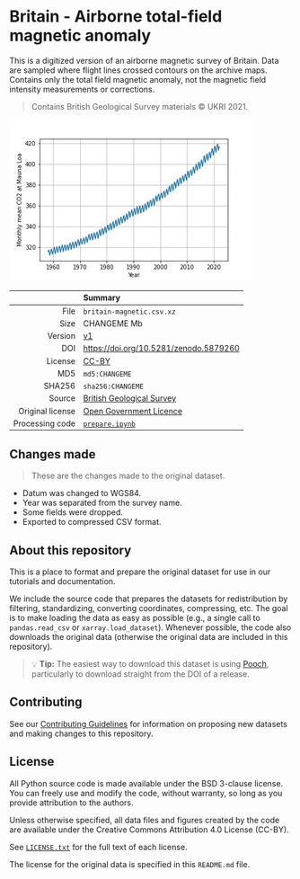 # Britain - Airborne total-field magnetic anomaly

This is a digitized version of an airborne magnetic survey of Britain. Data are
sampled where flight lines crossed contours on the archive maps. Contains only
the total field magnetic anomaly, not the magnetic field intensity measurements
or corrections.

> Contains British Geological Survey materials © UKRI 2021.

![Pseudo-color plot of the magnetic anomaly line data.](preview.jpg)

| | Summary |
|--:|:--|
| File | `britain-magnetic.csv.xz` |
| Size | CHANGEME Mb |
| Version | [v1](https://github.com/fatiando-data/britain-magnetic/releases/latest) |
| DOI | https://doi.org/10.5281/zenodo.5879260 |
| License | [CC-BY](https://creativecommons.org/licenses/by/4.0/) |
| MD5 | `md5:CHANGEME` |
| SHA256 | `sha256:CHANGEME` |
| Source | [British Geological Survey](https://www.bgs.ac.uk/datasets/gb-aeromagnetic-survey/) |
| Original license | [Open Government Licence](https://www.bgs.ac.uk/bgs-intellectual-property-rights/open-government-licence/) |
| Processing code | [`prepare.ipynb`](https://nbviewer.org/github/fatiando-data/britain-magnetic/blob/main/prepare.ipynb) |

## Changes made

> These are the changes made to the original dataset.

* Datum was changed to WGS84.
* Year was separated from the survey name.
* Some fields were dropped.
* Exported to compressed CSV format.

## About this repository

This is a place to format and prepare the original dataset for use in our
tutorials and documentation.

We include the source code that prepares the datasets for redistribution by
filtering, standardizing, converting coordinates, compressing, etc.
The goal is to make loading the data as easy as possible (e.g., a single call
to `pandas.read_csv` or `xarray.load_dataset`).
Whenever possible, the code also downloads the original data (otherwise the
original data are included in this repository).

> 💡 **Tip:** The easiest way to download this dataset is using
> [Pooch](https://www.fatiando.org/pooch), particularly to download straight
> from the DOI of a release.

## Contributing

See our [Contributing Guidelines][contrib] for information on proposing new
datasets and making changes to this repository.

## License

All Python source code is made available under the BSD 3-clause license. You
can freely use and modify the code, without warranty, so long as you provide
attribution to the authors.

Unless otherwise specified, all data files and figures created by the code are
available under the Creative Commons Attribution 4.0 License (CC-BY).

See [`LICENSE.txt`](LICENSE.txt) for the full text of each license.

The license for the original data is specified in this `README.md` file.


[contrib]: https://github.com/fatiando-data/.github/blob/main/CONTRIBUTING.md
